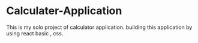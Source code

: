 # Calculater-Application

This is my solo project of calculator application.
building this application by using react basic , css.

